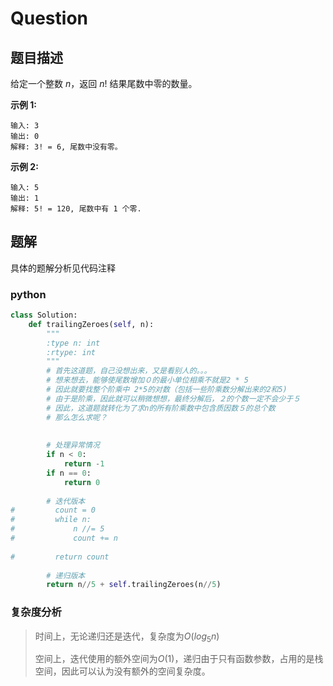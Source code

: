# Question

## 题目描述

给定一个整数 *n*，返回 *n*! 结果尾数中零的数量。

**示例 1:**

```
输入: 3
输出: 0
解释: 3! = 6, 尾数中没有零。
```

**示例 2:**

```
输入: 5
输出: 1
解释: 5! = 120, 尾数中有 1 个零.
```

## 题解

具体的题解分析见代码注释

### python 

```python
class Solution:
    def trailingZeroes(self, n):
        """
        :type n: int
        :rtype: int
        """
        # 首先这道题，自己没想出来，又是看别人的。。。
        # 想来想去，能够使尾数增加０的最小单位相乘不就是2 * 5
        # 因此就要找整个阶乘中 2*5的对数（包括一些阶乘数分解出来的2和5)
        # 由于是阶乘，因此就可以稍微想想，最终分解后，２的个数一定不会少于５
        # 因此，这道题就转化为了求n的所有阶乘数中包含质因数５的总个数
        # 那么怎么求呢？
        
        
        # 处理异常情况
        if n < 0:
            return -1
        if n == 0:
            return 0
        
        # 迭代版本
#         count = 0
#         while n:
#             n //= 5
#             count += n
        
#         return count
        
        # 递归版本
        return n//5 + self.trailingZeroes(n//5)
```

### 复杂度分析

> 时间上，无论递归还是迭代，复杂度为$O(log_5n)$
>
> 空间上，迭代使用的额外空间为$O(1)$，递归由于只有函数参数，占用的是栈空间，因此可以认为没有额外的空间复杂度。
